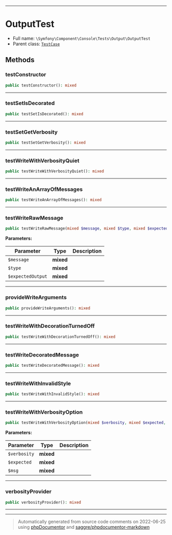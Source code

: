 ***

# OutputTest





* Full name: `\Symfony\Component\Console\Tests\Output\OutputTest`
* Parent class: [`TestCase`](../../../../../PHPUnit/Framework/TestCase.md)




## Methods


### testConstructor



```php
public testConstructor(): mixed
```











***

### testSetIsDecorated



```php
public testSetIsDecorated(): mixed
```











***

### testSetGetVerbosity



```php
public testSetGetVerbosity(): mixed
```











***

### testWriteWithVerbosityQuiet



```php
public testWriteWithVerbosityQuiet(): mixed
```











***

### testWriteAnArrayOfMessages



```php
public testWriteAnArrayOfMessages(): mixed
```











***

### testWriteRawMessage



```php
public testWriteRawMessage(mixed $message, mixed $type, mixed $expectedOutput): mixed
```








**Parameters:**

| Parameter | Type | Description |
|-----------|------|-------------|
| `$message` | **mixed** |  |
| `$type` | **mixed** |  |
| `$expectedOutput` | **mixed** |  |




***

### provideWriteArguments



```php
public provideWriteArguments(): mixed
```











***

### testWriteWithDecorationTurnedOff



```php
public testWriteWithDecorationTurnedOff(): mixed
```











***

### testWriteDecoratedMessage



```php
public testWriteDecoratedMessage(): mixed
```











***

### testWriteWithInvalidStyle



```php
public testWriteWithInvalidStyle(): mixed
```











***

### testWriteWithVerbosityOption



```php
public testWriteWithVerbosityOption(mixed $verbosity, mixed $expected, mixed $msg): mixed
```








**Parameters:**

| Parameter | Type | Description |
|-----------|------|-------------|
| `$verbosity` | **mixed** |  |
| `$expected` | **mixed** |  |
| `$msg` | **mixed** |  |




***

### verbosityProvider



```php
public verbosityProvider(): mixed
```











***


***
> Automatically generated from source code comments on 2022-06-25 using [phpDocumentor](http://www.phpdoc.org/) and [saggre/phpdocumentor-markdown](https://github.com/Saggre/phpDocumentor-markdown)
